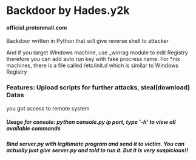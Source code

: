 # Backdoor by Hades.y2k
#### official.protonmail.com

Backdoor written in Python that will give reverse shell to attacker

And if you target Windows machine, use _winrag module to edit Registry therefore you can add auto run key with fake procress name. For *nix machines, there is a file called /etc/init.d which is similar to Windows Registry

### Features: Upload scripts for further attacks, steal(download) Datas
you got access to remote system

##### Usage for console: python console.py ip port, type '-h' to view all available commands

##### Bind server.py with legitimate program and send it to victim. You can actually just give server.py and told to run it. But it is very suspicious!!
